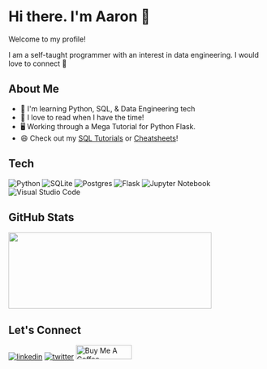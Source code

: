 
# Hi there. I'm Aaron 👋

Welcome to my profile! 

I am a self-taught programmer with an interest in data engineering. I would love to connect 🙂

## About Me

* 🌱 I'm learning Python, SQL, & Data Engineering tech
* 📖 I love to read when I have the time!
* 🖥️ Working through a Mega Tutorial for Python Flask.
* 😄 Check out my [SQL Tutorials](https://github.com/ABZ-Aaron/SQL-Tutorials) or [Cheatsheets](https://github.com/ABZ-Aaron/CheatSheets)!

## Tech

![Python](https://img.shields.io/badge/python-3670A0?style=for-the-badge&logo=python&logoColor=ffdd54)
![SQLite](https://img.shields.io/badge/sqlite-%2307405e.svg?style=for-the-badge&logo=sqlite&logoColor=white)
![Postgres](https://img.shields.io/badge/postgres-%23316192.svg?style=for-the-badge&logo=postgresql&logoColor=white)
![Flask](https://img.shields.io/badge/flask-%23000.svg?style=for-the-badge&logo=flask&logoColor=white)
![Jupyter Notebook](https://img.shields.io/badge/jupyter-%23FA0F00.svg?style=for-the-badge&logo=jupyter&logoColor=white)
![Visual Studio Code](https://img.shields.io/badge/Visual%20Studio%20Code-0078d7.svg?style=for-the-badge&logo=visual-studio-code&logoColor=white)

## GitHub Stats

<a href="https://github.com/anuraghazra/github-readme-stats">
  <img align="center" src="https://github-readme-stats.vercel.app/api?username=Abz-Aaron&show_icons=true&theme=tokyonight" width="400" height="150"/>
</a>

## Let's Connect

[![linkedin](https://img.shields.io/badge/linkedin-0A66C2?style=for-the-badge&logo=linkedin&logoColor=white)](https://www.linkedin.com/in/abzaaron/)
[![twitter](https://img.shields.io/badge/twitter-1DA1F2?style=for-the-badge&logo=twitter&logoColor=white)](https://twitter.com/AbzAaron)
<a href="https://www.buymeacoffee.com/AbzAaron" target="_blank"><img src="https://cdn.buymeacoffee.com/buttons/default-orange.png" alt="Buy Me A Coffee" height="28" width="110"></a>

